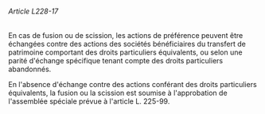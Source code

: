 ###### Article L228-17

En cas de fusion ou de scission, les actions de préférence peuvent être échangées contre des actions des sociétés bénéficiaires du transfert de patrimoine comportant des droits particuliers équivalents, ou selon une parité d'échange spécifique tenant compte des droits particuliers abandonnés.

En l'absence d'échange contre des actions conférant des droits particuliers équivalents, la fusion ou la scission est soumise à l'approbation de l'assemblée spéciale prévue à l'article L. 225-99.

